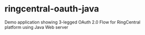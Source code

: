 # ringcentral-oauth-java
Demo application showing 3-legged OAuth 2.0 Flow for RingCentral platform using Java Web server
